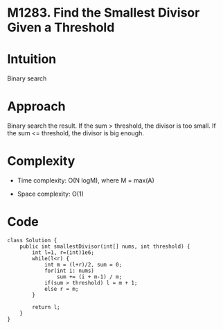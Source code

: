 # M1283. Find the Smallest Divisor Given a Threshold
# Intuition
Binary search

# Approach
Binary search the result.
If the sum > threshold, the divisor is too small.
If the sum <= threshold, the divisor is big enough.

# Complexity
- Time complexity: O(N logM), where M = max(A)

- Space complexity: O(1)

# Code
```
class Solution {
    public int smallestDivisor(int[] nums, int threshold) {
        int l=1, r=(int)1e6;
        while(l<r) {
            int m = (l+r)/2, sum = 0;
            for(int i: nums)
                sum += (i + m-1) / m;
            if(sum > threshold) l = m + 1;
            else r = m;
        }

        return l;
    }
}
```